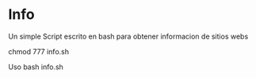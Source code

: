 # Info
Un simple Script escrito en bash para obtener informacion de sitios webs

chmod 777 info.sh

Uso bash info.sh
